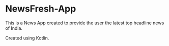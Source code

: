 # NewsFresh-App
This is a News App created to provide the user the latest top headline news of India.


Created using Kotlin.
